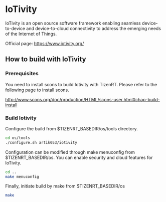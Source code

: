 # IoTivity

IoTivity is an open source software framework enabling seamless device-to-device and device-to-cloud connectivity to address the emerging needs of the Internet of Things.

Official page: https://www.iotivity.org/

## How to build with IoTivity

### Prerequisites
You need to install scons to build Iotivity with TizenRT.
Please refer to the following page to install scons.

http://www.scons.org/doc/production/HTML/scons-user.html#chap-build-install

### Build Iotivity
Configure the build from $TIZENRT_BASEDIR/os/tools directory.
```bash
cd os/tools
./configure.sh artik053/iotivity
```

Configuration can be modified through make menuconfig from $TIZENRT_BASEDIR/os.
You can enable security and cloud features for IoTivity.
```bash
cd ..
make menuconfig
```

Finally, initiate build by make from $TIZENRT_BASEDIR/os
```bash
make
```
